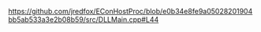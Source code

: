 https://github.com/jredfox/EConHostProc/blob/e0b34e8fe9a05028201904bb5ab533a3e2b08b59/src/DLLMain.cpp#L44
